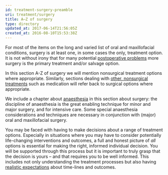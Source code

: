 ```yaml
---
id: treatment-surgery-preamble
uri: treatment/surgery
title: A–Z of surgery
type: directory
updated_at: 2017-06-14T21:56:05Z
created_at: 2016-08-10T15:53:38Z
---
```


<p>For most of the items on the long and varied list of oral and
    maxillofacial conditions, surgery is at least one, in some
    cases the only, treatment option. It is not without irony
    that for many potential <a href="/treatment/surgery/postoperative-problems">postoperative problems</a>    more surgery is the primary treatment and/or salvage option.</p>
<p>In this section A-Z of surgery we will mention nonsurgical treatment
    options where appropriate. Similarly, sections dealing with
    <a href="/treatment/other">other, nonsurgical treatments</a>    such as medication will refer back to surgical options where
    appropriate.</p>
<p>We include a chapter about <a href="/treatment/surgery/anaesthesia">anaesthesia</a>    in this section about surgery: the discipline of anaesthesia
    is the great enabling technique for minor and major surgery,
    and for intensive care. Some special anaesthesia considerations
    and techniques are necessary in conjunction with (major)
    oral and maxillofacial surgery.</p>
<p>You may be faced with having to make decisions about a range
    of treatment options. Especially in situations where you
    may have to consider potentially life-changing interventions
    and outcomes, a full and honest picture of <i>all</i> options
    is essential for making the right, informed individual decision.
    You will be supported through this process but it is important
    to truly grasp that the decision is yours – and that requires
    you to be well informed. This includes not only understanding
    the treatment processes but also having <a href="/treatment/timelines">realistic expectations</a>    about time-lines and outcomes.</p>
